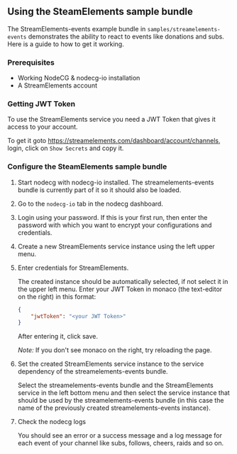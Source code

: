 ## Using the SteamElements sample bundle

The StreamElements-events example bundle in `samples/streamelements-events` demonstrates the ability to react to events like donations and subs. Here is a guide to how to get it working.

### Prerequisites

-   Working NodeCG & nodecg-io installation
-   A StreamElements account

### Getting JWT Token

To use the StreamElements service you need a JWT Token that gives it access to your account.

To get it goto https://streamelements.com/dashboard/account/channels, login, click on `Show Secrets` and copy it.

### Configure the SteamElements sample bundle

1. Start nodecg with nodecg-io installed. The streamelements-events bundle is currently part of it so it should also be loaded.

2. Go to the `nodecg-io` tab in the nodecg dashboard.

3. Login using your password. If this is your first run, then enter the password with which you want to encrypt your configurations and credentials.

4. Create a new StreamElements service instance using the left upper menu.

5. Enter credentials for StreamElements.

    The created instance should be automatically selected, if not select it in the upper left menu. Enter your JWT Token in monaco (the text-editor on the right) in this format:

    ```json
    {
        "jwtToken": "<your JWT Token>"
    }
    ```

    After entering it, click save.

    _Note:_ If you don't see monaco on the right, try reloading the page.

6. Set the created StreamElements service instance to the service dependency of the streamelements-events bundle.

    Select the streamelements-events bundle and the StreamElements service in the left bottom menu and then select the service instance that should be used by the streamelements-events bundle (in this case the name of the previously created streamelements-events instance).

7. Check the nodecg logs

    You should see an error or a success message and a log message for each event of your channel like subs, follows, cheers, raids and so on.
